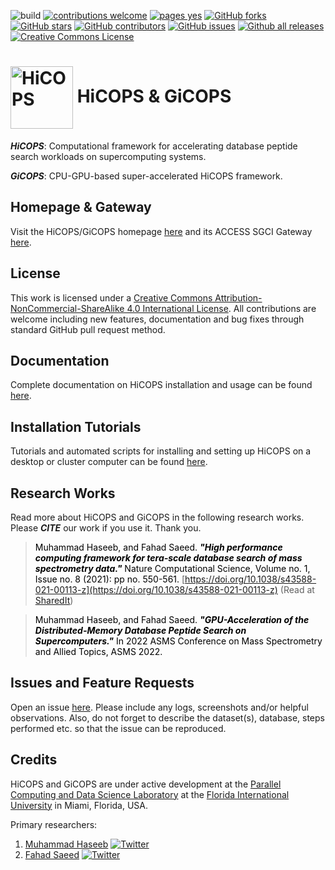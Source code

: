 ![build](https://github.com/hicops/hicops/workflows/build/badge.svg) [![contributions welcome](https://img.shields.io/badge/contributions-welcome-brightgreen.svg?style=flat)](https://github.com/hicops/hicops/blob/develop/README.md#contributing) [![pages yes](https://img.shields.io/badge/pages-yes-blue.svg)](https://hicops.github.io) [![GitHub forks](https://img.shields.io/github/forks/hicops/hicops.svg?style=social&label=Fork&maxAge=2592000)](https://GitHub.com/hicops/hicops/network/) [![GitHub stars](https://img.shields.io/github/stars/hicops/hicops.svg?style=social&label=Star&maxAge=2592000)](https://GitHub.com/hicops/hicops/stargazers/) [![GitHub contributors](https://img.shields.io/github/contributors/hicops/hicops.svg)](https://GitHub.com/hicops/hicops/graphs/contributors/) [![GitHub issues](https://img.shields.io/github/issues/hicops/hicops.svg)](https://GitHub.com/hicops/hicops/issues/) [![Github all releases](https://img.shields.io/github/downloads/hicops/hicops/total.svg)](https://GitHub.com/hicops/hicops/releases/) <a rel="license" href="http://creativecommons.org/licenses/by-nc-sa/4.0/"><img alt="Creative Commons License" style="border-width:0" src="https://i.creativecommons.org/l/by-nc-sa/4.0/80x15.png" /></a>

# <img src="https://user-images.githubusercontent.com/14217455/97767279-84a86100-1af1-11eb-92db-52edf709cb1f.png" width="100" valign="middle" alt="HiCOPS"/> HiCOPS & GiCOPS

***HiCOPS***: Computational framework for accelerating database peptide search workloads on supercomputing systems.


***GiCOPS***: CPU-GPU-based super-accelerated HiCOPS framework.

## Homepage & Gateway

Visit the HiCOPS/GiCOPS homepage [here](https://hicops.github.io) and its ACCESS SGCI Gateway [here](https://hicops.cs.fiu.edu).

## License

This work is licensed under a <a rel="license" href="http://creativecommons.org/licenses/by-nc-sa/4.0/">Creative Commons Attribution-NonCommercial-ShareAlike 4.0 International License</a>. All contributions are welcome including new features, documentation and bug fixes through standard GitHub pull request method. 

## Documentation

Complete documentation on HiCOPS installation and usage can be found [here](https://hicops.github.io).

## Installation Tutorials

Tutorials and automated scripts for installing and setting up HiCOPS on a desktop or cluster computer can be found [here](https://github.com/hicops/tutorials#-hicops-tutorials).


## Research Works

Read more about HiCOPS and GiCOPS in the following research works. Please ***CITE*** our work if you use it. Thank you.

> <span style="color:black">Muhammad Haseeb, and Fahad Saeed. ***"High performance computing framework for tera-scale database search of mass spectrometry data."*** Nature Computational Science, Volume no. 1, Issue no. 8 (2021): pp no. 550-561.</span> [https://doi.org/10.1038/s43588-021-00113-z](https://doi.org/10.1038/s43588-021-00113-z) (Read at [SharedIt](https://rdcu.be/cvFan))


> <span style="color:black">Muhammad Haseeb, and Fahad Saeed. ***"GPU-Acceleration of the Distributed-Memory Database Peptide Search on Supercomputers."*** In 2022 ASMS Conference on Mass Spectrometry and Allied Topics, ASMS 2022.</span>


## Issues and Feature Requests

Open an issue [here](https://github.com/hicops/hicops/issues). Please include any logs, screenshots and/or helpful observations. Also, do not forget to describe the dataset(s), database, steps performed etc. so that the issue can be reproduced.

## Credits

HiCOPS and GiCOPS are under active development at the [Parallel Computing and Data Science Laboratory](https://saeedlab.cs.fiu.edu) at the [Florida International University](https://www.cis.fiu.edu) in Miami, Florida, USA. 

Primary researchers:

1. [Muhammad Haseeb](https://www.haseebm.com) [![Twitter](https://flat.badgen.net/twitter/follow/iHaseebM?icon=twitter)](https://twitter.com/iHaseebM)    
2. [Fahad Saeed](https://prof-s.github.io) [![Twitter](https://flat.badgen.net/twitter/follow/Prof_FahadSaeed?icon=twitter)](https://twitter.com/Prof_FahadSaeed)     


